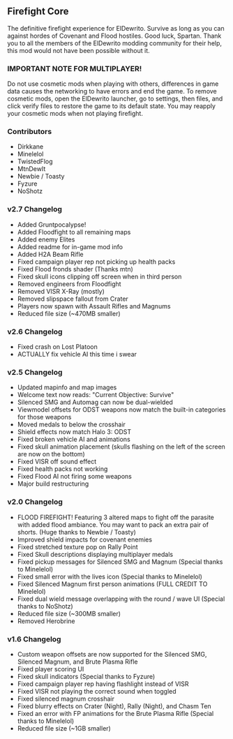 ## Firefight Core
The definitive firefight experience for ElDewrito. Survive as long as you can against hordes of Covenant and Flood hostiles. Good luck, Spartan. Thank you to all the members of the ElDewrito modding community for their help, this mod would not have been possible without it.

### IMPORTANT NOTE FOR MULTIPLAYER!
Do not use cosmetic mods when playing with others, differences in game data causes the networking to have errors and end the game. To remove cosmetic mods, open the ElDewrito launcher, go to settings, then files, and click verify files to restore the game to its default state. You may reapply your cosmetic mods when not playing firefight.

### Contributors
* Dirkkane
* Minelelol
* TwistedFlog
* MtnDewIt
* Newbie / Toasty
* Fyzure
* NoShotz

### v2.7 Changelog
* Added Gruntpocalypse!
* Added Floodfight to all remaining maps
* Added enemy Elites
* Added readme for in-game mod info
* Added H2A Beam Rifle
* Fixed campaign player rep not picking up health packs
* Fixed Flood fronds shader (Thanks mtn)
* Fixed skull icons clipping off screen when in third person
* Removed engineers from Floodfight
* Removed VISR X-Ray (mostly)
* Removed slipspace fallout from Crater
* Players now spawn with Assault Rifles and Magnums
* Reduced file size (~470MB smaller)

### v2.6 Changelog
* Fixed crash on Lost Platoon
* ACTUALLY fix vehicle AI this time i swear

### v2.5 Changelog
* Updated mapinfo and map images
* Welcome text now reads: "Current Objective: Survive"
* Silenced SMG and Automag can now be dual-wielded
* Viewmodel offsets for ODST weapons now match the built-in categories for those weapons
* Moved medals to below the crosshair
* Shield effects now match Halo 3: ODST
* Fixed broken vehicle AI and animations
* Fixed skull animation placement (skulls flashing on the left of the screen are now on the bottom)
* Fixed VISR off sound effect
* Fixed health packs not working
* Fixed Flood AI not firing some weapons
* Major build restructuring

### v2.0 Changelog 
* FLOOD FIREFIGHT! Featuring 3 altered maps to fight off the parasite with added flood ambiance. You may want to pack an extra pair of shorts. (Huge thanks to Newbie / Toasty)
* Improved shield impacts for covenant enemies
* Fixed stretched texture pop on Rally Point
* Fixed Skull descriptions displaying multiplayer medals
* Fixed pickup messages for Silenced SMG and Magnum (Special thanks to Minelelol)
* Fixed small error with the lives icon (Special thanks to Minelelol)
* Fixed Silenced Magnum first person animations (FULL CREDIT TO Minelelol)
* Fixed dual wield message overlapping with the round / wave UI (Special thanks to NoShotz)
* Reduced file size (~300MB smaller)
* Removed Herobrine

### v1.6 Changelog
* Custom weapon offsets are now supported for the Silenced SMG, Silenced Magnum, and Brute Plasma Rifle
* Fixed player scoring UI
* Fixed skull indicators (Special thanks to Fyzure)
* Fixed campaign player rep having flashlight instead of VISR
* Fixed VISR not playing the correct sound when toggled
* Fixed silenced magnum crosshair
* Fixed blurry effects on Crater (Night), Rally (Night), and Chasm Ten
* Fixed an error with FP animations for the Brute Plasma Rifle (Special thanks to Minelelol)
* Reduced file size (~1GB smaller)
